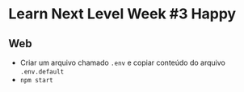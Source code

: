 # Learn Next Level Week #3 Happy

## Web

- Criar um arquivo chamado `.env` e copiar conteúdo do arquivo `.env.default`
- `npm start`